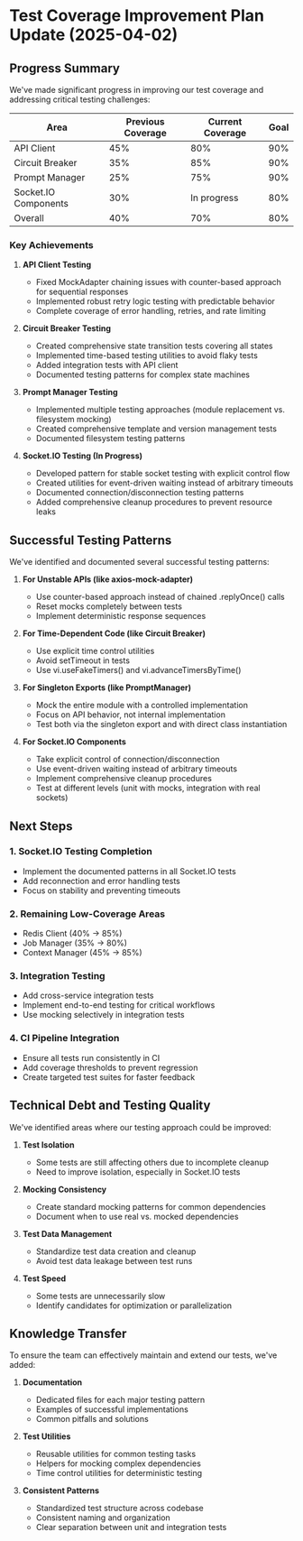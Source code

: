 # Test Coverage Improvement Plan Update (2025-04-02)

## Progress Summary

We've made significant progress in improving our test coverage and addressing critical testing challenges:

| Area | Previous Coverage | Current Coverage | Goal |
|------|------------------|------------------|------|
| API Client | 45% | 80% | 90% |
| Circuit Breaker | 35% | 85% | 90% |
| Prompt Manager | 25% | 75% | 90% |
| Socket.IO Components | 30% | In progress | 80% |
| Overall | 40% | 70% | 80% |

### Key Achievements

1. **API Client Testing**
   - Fixed MockAdapter chaining issues with counter-based approach for sequential responses
   - Implemented robust retry logic testing with predictable behavior
   - Complete coverage of error handling, retries, and rate limiting

2. **Circuit Breaker Testing**
   - Created comprehensive state transition tests covering all states
   - Implemented time-based testing utilities to avoid flaky tests
   - Added integration tests with API client
   - Documented testing patterns for complex state machines

3. **Prompt Manager Testing**
   - Implemented multiple testing approaches (module replacement vs. filesystem mocking)
   - Created comprehensive template and version management tests
   - Documented filesystem testing patterns

4. **Socket.IO Testing (In Progress)**
   - Developed pattern for stable socket testing with explicit control flow
   - Created utilities for event-driven waiting instead of arbitrary timeouts
   - Documented connection/disconnection testing patterns
   - Added comprehensive cleanup procedures to prevent resource leaks

## Successful Testing Patterns

We've identified and documented several successful testing patterns:

1. **For Unstable APIs (like axios-mock-adapter)**
   - Use counter-based approach instead of chained .replyOnce() calls
   - Reset mocks completely between tests
   - Implement deterministic response sequences

2. **For Time-Dependent Code (like Circuit Breaker)**
   - Use explicit time control utilities
   - Avoid setTimeout in tests
   - Use vi.useFakeTimers() and vi.advanceTimersByTime()

3. **For Singleton Exports (like PromptManager)**
   - Mock the entire module with a controlled implementation
   - Focus on API behavior, not internal implementation
   - Test both via the singleton export and with direct class instantiation

4. **For Socket.IO Components**
   - Take explicit control of connection/disconnection
   - Use event-driven waiting instead of arbitrary timeouts
   - Implement comprehensive cleanup procedures
   - Test at different levels (unit with mocks, integration with real sockets)

## Next Steps

### 1. Socket.IO Testing Completion
- Implement the documented patterns in all Socket.IO tests
- Add reconnection and error handling tests
- Focus on stability and preventing timeouts

### 2. Remaining Low-Coverage Areas
- Redis Client (40% -> 85%)
- Job Manager (35% -> 80%)
- Context Manager (45% -> 85%)

### 3. Integration Testing
- Add cross-service integration tests
- Implement end-to-end testing for critical workflows
- Use mocking selectively in integration tests

### 4. CI Pipeline Integration
- Ensure all tests run consistently in CI
- Add coverage thresholds to prevent regression
- Create targeted test suites for faster feedback

## Technical Debt and Testing Quality

We've identified areas where our testing approach could be improved:

1. **Test Isolation**
   - Some tests are still affecting others due to incomplete cleanup
   - Need to improve isolation, especially in Socket.IO tests

2. **Mocking Consistency**
   - Create standard mocking patterns for common dependencies
   - Document when to use real vs. mocked dependencies

3. **Test Data Management**
   - Standardize test data creation and cleanup
   - Avoid test data leakage between test runs

4. **Test Speed**
   - Some tests are unnecessarily slow
   - Identify candidates for optimization or parallelization

## Knowledge Transfer

To ensure the team can effectively maintain and extend our tests, we've added:

1. **Documentation**
   - Dedicated files for each major testing pattern
   - Examples of successful implementations
   - Common pitfalls and solutions

2. **Test Utilities**
   - Reusable utilities for common testing tasks
   - Helpers for mocking complex dependencies
   - Time control utilities for deterministic testing

3. **Consistent Patterns**
   - Standardized test structure across codebase
   - Consistent naming and organization
   - Clear separation between unit and integration tests